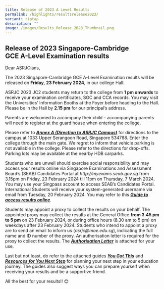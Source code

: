```yaml
---
title: Release of 2023 A Level Results
permalink: /highlights/resultsrelease2023/
variant: tiptap
description: ""
image: /images/Results_Release_2023_Thumbnail.png
---
```

<h2><strong>Release of 2023 Singapore-Cambridge </strong><br><strong>GCE A-Level Examination results</strong></h2>
<p>Dear ASRJCians,</p>
<p>The 2023 Singapore-Cambridge GCE A-Level Examination results will be released
on <strong>Friday</strong>, <strong>23 February 2024</strong>, in our college
Hall.</p>
<p>ASRJC 2023 JC2 students may return to the college from <strong>1 pm onwards</strong> to
receive your examination certificates, SGC and CCA records. You may visit
the Universities’ Information Booths at the Foyer before heading to the
Hall. Please be in the Hall by <strong>2.15 pm</strong> for our principal’s
address.</p>
<p>Parents are welcomed to accompany their child – accompanying parents will
need to register at the guard house when entering the college.</p>
<p>Please refer to <strong><em><a href="/files/Annex_A.pdf" rel="noopener noreferrer nofollow" target="_blank"><u>Annex A (Direction to ASRJC Campus)</u></a></em></strong> for
directions to the campus at 1033 Upper Serangoon Road, Singapore 534768.
Enter the college through the main gate. We regret to inform that vehicle
parking is not available in the college. Please refer to the directions
for drop-offs. Parking lots may be available at the nearby HDB carparks.</p>
<p>Students who are unwell should exercise social responsibility and may
access your results online via Singapore Examinations and Assessment Board’s
(SEAB) Candidates Portal at <em><a rel="noopener noreferrer nofollow" target="_blank">http://myexams.seab.gov.sg</a> </em>from
3.15pm on Friday, 23 February 2024 till 11pm on Thursday, 7 March 2024.
You may use your Singpass account to access SEAB’s Candidates Portal. International
Students will receive your system-generated username via email from Tuesday,
20 February 2024. You may refer to this <strong><em><a href="/files/Guide_to_access_result_online___School_Candidates.pdf" rel="noopener noreferrer nofollow" target="_blank"><u>Guide to access results online</u></a></em></strong>.</p>
<p>Students may appoint a proxy to collect the results on your behalf. The
appointed proxy may collect the results at the General Office <strong>from 3.45 pm</strong>  <strong>to 5 pm</strong> on
23 February 2024, or during office hours (8.30 am to 5 pm) on weekdays
after 23 February 2024. Students who intend to appoint a proxy are to send
an email to inform us (<em><a rel="noopener noreferrer nofollow" target="_blank">asrjc@moe.edu.sg</a></em>),
indicating the full name and ID number of the proxy. An authorisation letter
is required for the proxy to collect the results. The <strong><em><a href="/files/Authorisation_letter_for_Proxies.pdf" rel="noopener noreferrer nofollow" target="_blank"><u>Authorisation Letter</u></a></em></strong> is
attached for your use.</p>
<p>Last but not least, do refer to the attached guides <strong><em><a href="/files/You_Got_This_Infographic.pdf" rel="noopener noreferrer nofollow" target="_blank">You Got This</a></em></strong> and <strong><em><a href="/files/Resources_For_Your_Next_Step.pdf" rel="noopener noreferrer nofollow" target="_blank">Resources for You Next Step</a></em></strong> for
planning your next step in your education journey. The guides also suggest
ways you can prepare yourself when receiving your results and be a supportive
friend.</p>
<p>All the best for your results!! 😊</p>
<p></p>